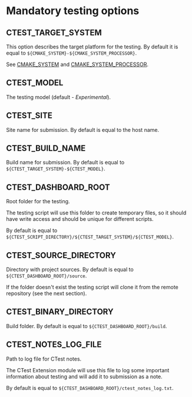 #  Mandatory testing options

## CTEST_TARGET_SYSTEM

This option describes the target platform for the testing.
By default it is equal to `${CMAKE_SYSTEM}-${CMAKE_SYSTEM_PROCESSOR}`.

See [CMAKE_SYSTEM] and [CMAKE_SYSTEM_PROCESSOR].

## CTEST_MODEL

The testing model (default - *Experimental*).

## CTEST_SITE

Site name for submission. By default is equal to the host name.

## CTEST_BUILD_NAME

Build name for submission. By default is equal to `${CTEST_TARGET_SYSTEM}-${CTEST_MODEL}`.

## CTEST_DASHBOARD_ROOT

Root folder for the testing.

The testing script will use this folder to create temporary files,
so it should have write access and should be unique for different scripts.

By default is equal to `${CTEST_SCRIPT_DIRECTORY}/${CTEST_TARGET_SYSTEM}/${CTEST_MODEL}`.

## CTEST_SOURCE_DIRECTORY

Directory with project sources. By default is equal to `${CTEST_DASHBOARD_ROOT}/source`.

If the folder doesn't exist the testing script will clone it from the remote repository
(see the next section).

## CTEST_BINARY_DIRECTORY

Build folder. By default is equal to `${CTEST_DASHBOARD_ROOT}/build`.

## CTEST_NOTES_LOG_FILE

Path to log file for CTest notes.

The CTest Extension module will use this file to log some important information
about testing and will add it to submission as a note.

By default is equal to `${CTEST_DASHBOARD_ROOT}/ctest_notes_log.txt`.

[CMAKE_SYSTEM]: <http://www.cmake.org/cmake/help/v3.1/variable/CMAKE_SYSTEM.html?highlight=cmake_system>
[CMAKE_SYSTEM_PROCESSOR]: <http://www.cmake.org/cmake/help/v3.1s/variable/CMAKE_SYSTEM_PROCESSOR.html?highlight=cmake_system_processor>
